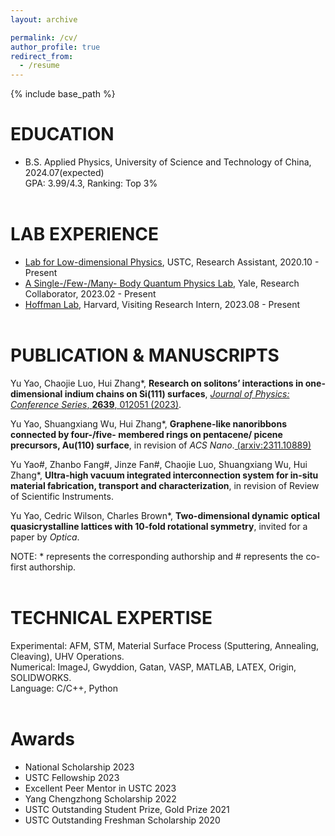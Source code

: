 ```yaml
---
layout: archive

permalink: /cv/
author_profile: true
redirect_from:
  - /resume
---
```


{% include base_path %}

EDUCATION
======
* B.S. Applied Physics, University of Science and Technology of China, 2024.07(expected)<br/>
  GPA: 3.99/4.3, Ranking: Top 3%
<br><br>
  
LAB EXPERIENCE
======
* [Lab for Low-dimensional Physics](http://staff.ustc.edu.cn/~cgzeng/index.html), USTC, Research Assistant, 2020.10 - Present 
* [A Single-/Few-/Many- Body Quantum Physics Lab](https://brownlab.yale.edu/), Yale, Research Collaborator, 2023.02 - Present
* [Hoffman Lab](https://hoffman.physics.harvard.edu/), Harvard, Visiting Research Intern, 2023.08 - Present
<br><br>

PUBLICATION & MANUSCRIPTS
======
Yu Yao, Chaojie Luo, Hui Zhang\*, **Research on solitons’ interactions in one-dimensional indium chains on Si(111) surfaces**, [*Journal of Physics: Conference Series*, **2639**, 012051 (2023)](https://iopscience.iop.org/article/10.1088/1742-6596/2639/1/012051).

Yu Yao, Shuangxiang Wu, Hui Zhang\*, **Graphene-like nanoribbons connected by four-/five- membered rings on pentacene/ picene precursors, Au(110) surface**, in revision of *ACS Nano*.[ (arxiv:2311.10889)](https://arxiv.org/abs/2311.10889)

Yu Yao#, Zhanbo Fang#, Jinze Fan#, Chaojie Luo, Shuangxiang Wu, Hui Zhang\*, **Ultra-high vacuum integrated interconnection system for in-situ material fabrication, transport and characterization**, in revision of Review of Scientific Instruments.

Yu Yao, Cedric Wilson, Charles Brown\*, **Two-dimensional dynamic optical quasicrystalline lattices with 10-fold rotational symmetry**, invited for a paper by *Optica*.

NOTE: \* represents the corresponding authorship and # represents the co-first authorship.
<br><br>

TECHNICAL EXPERTISE
======
Experimental: AFM, STM, Material Surface Process (Sputtering, Annealing, Cleaving), UHV Operations.<br>
Numerical: ImageJ, Gwyddion, Gatan, VASP, MATLAB, LATEX, Origin, SOLIDWORKS.<br>
Language: C/C++, Python
<br><br>

Awards
======
* National Scholarship                                                                                                                         2023
* USTC Fellowship                                                                                                                              2023
* Excellent Peer Mentor in USTC                                                                                                                2023  
* Yang Chengzhong Scholarship                                                                                                                  2022               
* USTC Outstanding Student Prize, Gold Prize                                                                                                   2021
* USTC Outstanding Freshman Scholarship                                                                                                        2020
  
